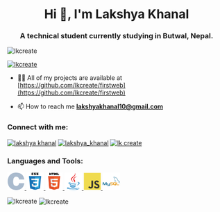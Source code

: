 <h1 align="center">Hi 👋, I'm Lakshya Khanal</h1>
<h3 align="center">A technical student currently studying in Butwal, Nepal.</h3>

<p align="left"> <img src="https://komarev.com/ghpvc/?username=lkcreate&label=Profile%20views&color=0e75b6&style=flat" alt="lkcreate" /> </p>

<p align="left"> <a href="https://github.com/ryo-ma/github-profile-trophy"><img src="https://github-profile-trophy.vercel.app/?username=lkcreate" alt="lkcreate" /></a> </p>

- 👨‍💻 All of my projects are available at [https://github.com/lkcreate/firstweb](https://github.com/lkcreate/firstweb)

- 📫 How to reach me **lakshyakhanal10@gmail.com**

<h3 align="left">Connect with me:</h3>
<p align="left">
<a href="https://fb.com/lakshya khanal" target="blank"><img align="center" src="https://raw.githubusercontent.com/rahuldkjain/github-profile-readme-generator/master/src/images/icons/Social/facebook.svg" alt="lakshya khanal" height="30" width="40" /></a>
<a href="https://instagram.com/lakshya_khanal" target="blank"><img align="center" src="https://raw.githubusercontent.com/rahuldkjain/github-profile-readme-generator/master/src/images/icons/Social/instagram.svg" alt="lakshya_khanal" height="30" width="40" /></a>
<a href="https://www.youtube.com/c/lk create" target="blank"><img align="center" src="https://raw.githubusercontent.com/rahuldkjain/github-profile-readme-generator/master/src/images/icons/Social/youtube.svg" alt="lk create" height="30" width="40" /></a>
</p>

<h3 align="left">Languages and Tools:</h3>
<p align="left"> <a href="https://www.cprogramming.com/" target="_blank" rel="noreferrer"> <img src="https://raw.githubusercontent.com/devicons/devicon/master/icons/c/c-original.svg" alt="c" width="40" height="40"/> </a> <a href="https://www.w3schools.com/css/" target="_blank" rel="noreferrer"> <img src="https://raw.githubusercontent.com/devicons/devicon/master/icons/css3/css3-original-wordmark.svg" alt="css3" width="40" height="40"/> </a> <a href="https://www.w3.org/html/" target="_blank" rel="noreferrer"> <img src="https://raw.githubusercontent.com/devicons/devicon/master/icons/html5/html5-original-wordmark.svg" alt="html5" width="40" height="40"/> </a> <a href="https://www.java.com" target="_blank" rel="noreferrer"> <img src="https://raw.githubusercontent.com/devicons/devicon/master/icons/java/java-original.svg" alt="java" width="40" height="40"/> </a> <a href="https://developer.mozilla.org/en-US/docs/Web/JavaScript" target="_blank" rel="noreferrer"> <img src="https://raw.githubusercontent.com/devicons/devicon/master/icons/javascript/javascript-original.svg" alt="javascript" width="40" height="40"/> </a> <a href="https://www.mysql.com/" target="_blank" rel="noreferrer"> <img src="https://raw.githubusercontent.com/devicons/devicon/master/icons/mysql/mysql-original-wordmark.svg" alt="mysql" width="40" height="40"/> </a> </p>

<p><img align="left" src="https://github-readme-stats.vercel.app/api/top-langs?username=lkcreate&show_icons=true&locale=en&layout=compact" alt="lkcreate" /></p>

<p>&nbsp;<img align="center" src="https://github-readme-stats.vercel.app/api?username=lkcreate&show_icons=true&locale=en" alt="lkcreate" /></p>
